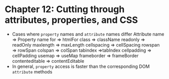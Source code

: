 # Chapter 12: Cutting through attributes, properties, and CSS
* Cases where `property` names and `attribute` names differ
      Attribute name => Property name
      for => htmlFor
      class => className
      readonly => readOnly
      maxlength => maxLength
      cellspacing => cellSpacing
      rowspan => rowSpan
      colspan => colSpan
      tabindex =>tabIndex
      cellpadding => cellPadding
      usemap => useMap
      frameborder => frameBorder
      contenteditable => contentEditable
* In general, `property` access is faster than the corresponding DOM `attribute` methods
